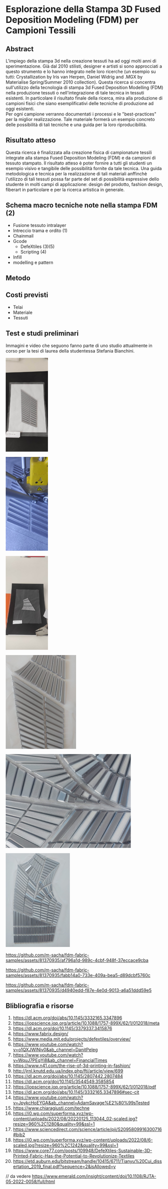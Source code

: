 # Esplorazione della Stampa 3D Fused Deposition Modeling (FDM) per Campioni Tessili

## Abstract
L'impiego della stampa 3d nella creazione tessuti ha ad oggi molti anni di sperimentazione. Già dal 2010 stilisti, designer e artisti si sono approcciati a questo strumento e lo hanno integrato nelle loro ricerche (un esempio su tutti: Crystallization by Iris van Herpen, Daniel Widrig and .MGX by Materialise Spring/Summer 2010 collection).
Questa ricerca si concentra sull'utilizzo della tecnologia di stampa 3d Fused Deposition Modelling (FDM) nella produzione tessuti o nell'integrazione di tale tecnica in tessuti esistenti. In particolare il risultato finale della ricerca, mira alla produzione di campioni fisici che siano esemplificativi delle tecniche di produzione ad oggi esistenti.
<br /> 
Per ogni campione verranno documentati i processi e le "best-practices" per la miglior realizzazione. 
Tale materiale formerà un esempio concreto delle possibilità di tali tecniche e una guida per la loro riproducibilità.

## Risultato atteso
Questa ricerca è finalizzata alla creazione fisica di campionature tessili integrate alla stampa Fused Deposition Modeling (FDM) e da campioni di tessuto stampato.
Il risultato atteso è poter fornire a tutti gli studenti un esempio visivo e tangibile delle possibilità fornite da tale tecnica. 
Una guida metodologica e tecnica per la realizzazione di tali materiali anffinchè l'utilizzo di tali tessuti possa far parte del set di possibilità espressive dello studente in molti campi di applicazione: design del prodotto, fashion design, fiberart in particolare e per la ricerca artistica in generale.

## Schema macro tecniche note nella stampa FDM (2)

- Fusione tessuto intralayer
- Intreccio trama e ordito (1)
- Chainmail
- Gcode
  - DefeXtiles (3)(5)
  - Scripting (4)
- Infill
- modelling e pattern

## Metodo

## Costi previsti
- Telai
- Materiale
- Tessuti


## Test e studi preliminari

Immagini e video che seguono fanno parte di uno studio attualmente in corso per la tesi di laurea della studentessa Stefania Bianchini.

<img
  src="/img/1.jpg" 
  alt="Alt text" 
  title="Optional title" 
  style="display: inline-block; margin: 0 auto; max-height: 300px">

  <img
  src="/img/2.jpg" 
  alt="Alt text" 
  title="Optional title" 
  style="display: inline-block; margin: 0 auto; max-height: 300px">

  <img
  src="/img/3.jpg" 
  alt="Alt text" 
  title="Optional title" 
  style="display: inline-block; margin: 0 auto; max-height: 300px">

  <img
  src="/img/WhatsApp Image 2023-09-22 at 10.34.59.jpeg" 
  alt="Alt text" 
  title="Optional title" 
  style="display: inline-block; margin: 0 auto; max-height: 300px">

  <img
  src="/img/WhatsApp Image 2023-09-29 at 10.21.35 (1).jpeg" 
  alt="Alt text" 
  title="Optional title" 
  style="display: inline-block; margin: 0 auto; max-height: 300px">

  <img
  src="/img/WhatsApp Image 2023-09-29 at 10.21.35.jpeg" 
  alt="Alt text" 
  title="Optional title" 
  style="display: inline-block; margin: 0 auto; max-height: 300px">
  

https://github.com/m-sacha/fdm-fabric-samples/assets/81370935/af796a1d-989c-4cbf-948f-37eccace9cba

https://github.com/m-sacha/fdm-fabric-samples/assets/81370935/fabb14a0-733e-409a-bea5-d89dcbf5760c


https://github.com/m-sacha/fdm-fabric-samples/assets/81370935/d4940edd-f87e-4e0d-9013-a6a51ddd59e5







## Blibliografia e risorse

1. https://dl.acm.org/doi/abs/10.1145/3332165.3347896
2. https://iopscience.iop.org/article/10.1088/1757-899X/62/1/012018/meta
3. https://dl.acm.org/doi/10.1145/3379337.3415876
4. https://www.fabrix.design/
5. https://www.media.mit.edu/projects/defextiles/overview/
6. https://www.youtube.com/watch?v=o1QXJWlNiv0&ab_channel=DanitPeleg
7. https://www.youtube.com/watch?v=WquJ7PEqYi8&ab_channel=FinancialTimes
8. https://www.n41.com/the-rise-of-3d-printing-in-fashion/
9. http://jrnl.knutd.edu.ua/index.php/fti/article/view/699
10. https://dl.acm.org/doi/abs/10.1145/2807442.2807484
11. https://dl.acm.org/doi/10.1145/3544549.3585854
12. https://iopscience.iop.org/article/10.1088/1757-899X/62/1/012018/pdf
13. https://dl.acm.org/doi/abs/10.1145/3332165.3347896#sec-cit
14. https://www.youtube.com/watch?v=JpykcHoEYGA&ab_channel=AdamSavage%E2%80%99sTested
15. https://www.chiaragiusti.com/techne
16. https://i0.wp.com/superforma.xyz/wp-content/uploads/2022/08/20220125_113044_02-scaled.jpg?resize=960%2C1280&quality=99&ssl=1
17. https://www.sciencedirect.com/science/article/pii/S2095809916300716#bib2
18. https://i0.wp.com/superforma.xyz/wp-content/uploads/2022/08/6-scaled.jpg?resize=960%2C1242&quality=99&ssl=1
19. https://www.core77.com/posts/109948/DefeXtiles-Sustainable-3D-Printed-Fabric-Has-the-Potential-to-Revolutionize-Textiles
20. https://etd.auburn.edu/bitstream/handle/10415/6711/Tianyu%20Cui_dissertation_2019_final.pdf?sequence=2&isAllowed=y

// da vedere
https://www.emerald.com/insight/content/doi/10.1108/RJTA-05-2022-0058/full/html
